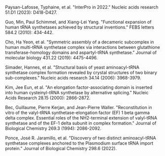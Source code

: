 

Paysan-Lafosse, Typhaine, et al. "InterPro in 2022." Nucleic acids research 51.D1 (2023): D418-D427.

Guo, Min, Paul Schimmel, and Xiang-Lei Yang. "Functional expansion of human tRNA synthetases achieved by structural inventions." FEBS letters 584.2 (2010): 434-442.

Cho, Ha Yeon, et al. "Symmetric assembly of a decameric subcomplex in human multi-tRNA synthetase complex via interactions between glutathione transferase-homology domains and aspartyl-tRNA synthetase." Journal of molecular biology 431.22 (2019): 4475-4496.

Simader, Hannes, et al. "Structural basis of yeast aminoacyl-tRNA synthetase complex formation revealed by crystal structures of two binary sub-complexes." Nucleic acids research 34.14 (2006): 3968-3979.

Kim, Jee Eun, et al. "An elongation factor-associating domain is inserted into human cysteinyl-tRNA synthetase by alternative splicing." Nucleic Acids Research 28.15 (2000): 2866-2872.

Bec, Guillaume, Pierre Kerjan, and Jean-Pierre Waller. "Reconstitution in vitro of the valyl-tRNA synthetase-elongation factor (EF) 1 beta gamma delta complex. Essential roles of the NH2-terminal extension of valyl-tRNA synthetase and of the EF-1 delta subunit in complex formation." Journal of Biological Chemistry 269.3 (1994): 2086-2092.

Ponce, José R. Jaramillo, et al. "Discovery of two distinct aminoacyl-tRNA synthetase complexes anchored to the Plasmodium surface tRNA import protein." Journal of Biological Chemistry 298.6 (2022).
